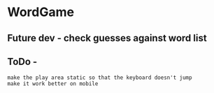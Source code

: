 # WordGame

## Future dev - check guesses against word list

## ToDo -
    make the play area static so that the keyboard doesn't jump
    make it work better on mobile